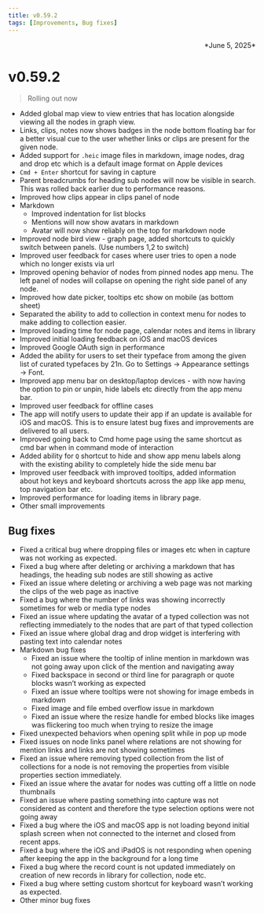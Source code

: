 ```yaml
---
title: v0.59.2
tags: [Improvements, Bug fixes]
---
```

<div align="right">*June 5, 2025*</div>

# v0.59.2
> Rolling out now

- Added global map view to view entries that has location alongside viewing all the nodes in graph view.
- Links, clips, notes now shows badges in the node bottom floating bar for a better visual cue to the user whether links or clips are present for the given node.
- Added support for `.heic` image files in markdown, image nodes, drag and drop etc which is a default image format on Apple devices
- `Cmd + Enter` shortcut for saving in capture
- Parent breadcrumbs for heading sub nodes will now be visible in search. This was rolled back earlier due to performance reasons.
- Improved how clips appear in clips panel of node
- Markdown
    - Improved indentation for list blocks
    - Mentions will now show avatars in markdown
    - Avatar will now show reliably on the top for markdown node
- Improved node bird view - graph page, added shortcuts to quickly switch between panels. (Use numbers 1,2 to switch)
- Improved user feedback for cases where user tries to open a node which no longer exists via url
- Improved opening behavior of nodes from pinned nodes app menu. The left panel of nodes will collapse on opening the right side panel of any node.
- Improved how date picker, tooltips etc show on mobile (as bottom sheet)
- Separated the ability to add to collection in context menu for nodes to make adding to collection easier.
- Improved loading time for node page, calendar notes and items in library
- Improved initial loading feedback on iOS and macOS devices
- Improved Google OAuth sign in performance
- Added the ability for users to set their typeface from among the given list of curated typefaces by 21n. Go to Settings → Appearance settings → Font.
- Improved app menu bar on desktop/laptop devices - with now having the option to pin or unpin, hide labels etc directly from the app menu bar.
- Improved user feedback for offline cases
- The app will notify users to update their app if an update is available for iOS and macOS. This is to ensure latest bug fixes and improvements are delivered to all users.
- Improved going back to Cmd home page using the same shortcut as cmd bar when in command mode of interaction
- Added ability for `Q` shortcut to hide and show app menu labels along with the existing ability to completely hide the side menu bar
- Improved user feedback with improved tooltips, added information about hot keys and keyboard shortcuts across the app like app menu, top navigation bar etc.
- Improved performance for loading items in library page.
- Other small improvements


## Bug fixes

- Fixed a critical bug where dropping files or images etc when in capture was not working as expected.
- Fixed a bug where after deleting or archiving a markdown that has headings, the heading sub nodes are still showing as active
- Fixed an issue where deleting or archiving a web page was not marking the clips of the web page as inactive
- Fixed a bug where the number of links was showing incorrectly sometimes for web or media type nodes
- Fixed an issue where updating the avatar of a typed collection was not reflecting immediately to the nodes that are part of that typed collection
- Fixed an issue where global drag and drop widget is interfering with pasting text into calendar notes
- Markdown bug fixes
    - Fixed an issue where the tooltip of inline mention in markdown was not going away upon click of the mention and navigating away
    - Fixed backspace in second or third line for paragraph or quote blocks wasn’t working as expected
    - Fixed an issue where tooltips were not showing for image embeds in markdown
    - Fixed image and file embed overflow issue in markdown
    - Fixed an issue where the resize handle for embed blocks like images was flickering too much when trying to resize the image
- Fixed unexpected behaviors when opening split while in pop up mode
- Fixed issues on node links panel where relations are not showing for mention links and links are not showing sometimes
- Fixed an issue where removing typed collection from the list of collections for a node is not removing the properties from visible properties section immediately.
- Fixed an issue where the avatar for nodes was cutting off a little on node thumbnails
- Fixed an issue where pasting something into capture was not considered as content and therefore the type selection options were not going away
- Fixed a bug where the iOS and macOS app is not loading beyond initial splash screen when not connected to the internet and closed from recent apps.
- Fixed a bug where the iOS and iPadOS is not responding when opening after keeping the app in the background for a long time
- Fixed a bug where the record count is not updated immediately on creation of new records in library for collection, node etc.
- Fixed a bug where setting custom shortcut for keyboard wasn’t working as expected.
- Other minor bug fixes